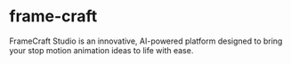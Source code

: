 # frame-craft
FrameCraft Studio is an innovative, AI-powered platform designed to bring your stop motion animation ideas to life with ease.
